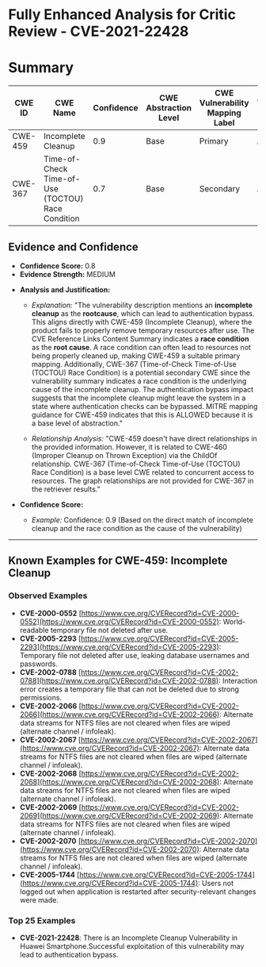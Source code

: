 # Fully Enhanced Analysis for Critic Review - CVE-2021-22428

# Summary
| CWE ID | CWE Name | Confidence | CWE Abstraction Level | CWE Vulnerability Mapping Label | CWE-Vulnerability Mapping Notes |
|---|---|---|---|---|---|
| CWE-459 | Incomplete Cleanup | 0.9 | Base | Primary | Allowed |
| CWE-367 | Time-of-Check Time-of-Use (TOCTOU) Race Condition | 0.7 | Base | Secondary | Allowed |

## Evidence and Confidence

*   **Confidence Score:** 0.8
*   **Evidence Strength:** MEDIUM

- **Analysis and Justification:**  
  - *Explanation:* "The vulnerability description mentions an **incomplete cleanup** as the **rootcause**, which can lead to authentication bypass. This aligns directly with CWE-459 (Incomplete Cleanup), where the product fails to properly remove temporary resources after use. The CVE Reference Links Content Summary indicates a **race condition** as the **root cause**. A race condition can often lead to resources not being properly cleaned up, making CWE-459 a suitable primary mapping. Additionally, CWE-367 (Time-of-Check Time-of-Use (TOCTOU) Race Condition) is a potential secondary CWE since the vulnerability summary indicates a race condition is the underlying cause of the incomplete cleanup. The authentication bypass impact suggests that the incomplete cleanup might leave the system in a state where authentication checks can be bypassed. MITRE mapping guidance for CWE-459 indicates that this is ALLOWED because it is a base level of abstraction."

  - *Relationship Analysis:* "CWE-459 doesn't have direct relationships in the provided information. However, it is related to CWE-460 (Improper Cleanup on Thrown Exception) via the ChildOf relationship. CWE-367 (Time-of-Check Time-of-Use (TOCTOU) Race Condition) is a base level CWE related to concurrent access to resources. The graph relationships are not provided for CWE-367 in the retriever results."

- **Confidence Score:**  
  - *Example:* Confidence: 0.9 (Based on the direct match of incomplete cleanup and the race condition as the cause of the vulnerability)

---



## Known Examples for CWE-459: Incomplete Cleanup
### Observed Examples
- **CVE-2000-0552** [https://www.cve.org/CVERecord?id=CVE-2000-0552](https://www.cve.org/CVERecord?id=CVE-2000-0552): World-readable temporary file not deleted after use.
- **CVE-2005-2293** [https://www.cve.org/CVERecord?id=CVE-2005-2293](https://www.cve.org/CVERecord?id=CVE-2005-2293): Temporary file not deleted after use, leaking database usernames and passwords.
- **CVE-2002-0788** [https://www.cve.org/CVERecord?id=CVE-2002-0788](https://www.cve.org/CVERecord?id=CVE-2002-0788): Interaction error creates a temporary file that can not be deleted due to strong permissions.
- **CVE-2002-2066** [https://www.cve.org/CVERecord?id=CVE-2002-2066](https://www.cve.org/CVERecord?id=CVE-2002-2066): Alternate data streams for NTFS files are not cleared when files are wiped (alternate channel / infoleak).
- **CVE-2002-2067** [https://www.cve.org/CVERecord?id=CVE-2002-2067](https://www.cve.org/CVERecord?id=CVE-2002-2067): Alternate data streams for NTFS files are not cleared when files are wiped (alternate channel / infoleak).
- **CVE-2002-2068** [https://www.cve.org/CVERecord?id=CVE-2002-2068](https://www.cve.org/CVERecord?id=CVE-2002-2068): Alternate data streams for NTFS files are not cleared when files are wiped (alternate channel / infoleak).
- **CVE-2002-2069** [https://www.cve.org/CVERecord?id=CVE-2002-2069](https://www.cve.org/CVERecord?id=CVE-2002-2069): Alternate data streams for NTFS files are not cleared when files are wiped (alternate channel / infoleak).
- **CVE-2002-2070** [https://www.cve.org/CVERecord?id=CVE-2002-2070](https://www.cve.org/CVERecord?id=CVE-2002-2070): Alternate data streams for NTFS files are not cleared when files are wiped (alternate channel / infoleak).
- **CVE-2005-1744** [https://www.cve.org/CVERecord?id=CVE-2005-1744](https://www.cve.org/CVERecord?id=CVE-2005-1744): Users not logged out when application is restarted after security-relevant changes were made.
### Top 25 Examples
- **CVE-2021-22428**: There is an Incomplete Cleanup Vulnerability in Huawei Smartphone.Successful exploitation of this vulnerability may lead to authentication bypass.
